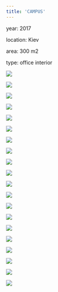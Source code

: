 ```yaml
---
title: 'CAMPUS'
---
```


<div class="project-description">
<p>year: 2017</p>
<p>location: Kiev</p>
<p>area: 300 m2</p>
<p>type: office interior</p>
</div>

<div class="clearfix"></div>
<div id="project-images" class="owl-carousel owl-theme" markdown="1">

![](CAMPUS_h_01.jpg)

![](CAMPUS_h_02.jpg)

![](CAMPUS_h_03.jpg)

![](CAMPUS_h_04.jpg)

![](CAMPUS_h_05.jpg)

![](CAMPUS_h_06.jpg)

![](CAMPUS_h_07.jpg)

![](CAMPUS_h_08.jpg)

![](CAMPUS_m_1.jpg)

![](CAMPUS_m_2.jpg)

![](CAMPUS_m_3.jpg)

![](CAMPUS_m_4.jpg)

![](CAMPUS_m_5.jpg)

![](CAMPUS_m_6.jpg)

![](CAMPUS_m_7.jpg)

![](CAMPUS_m_8.jpg)

![](CAMPUS_%D1%83_01.jpg)

![](CAMPUS_%D1%83_02.jpg)

![](CAMPUS_%D1%83_03.jpg)

![](CAMPUS_%D1%83_04.jpg)


</div>